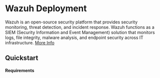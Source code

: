 # Wazuh Deployment

Wazuh is an open-source security platform that provides security monitoring, threat detection, and incident response. Wazuh functions as a SIEM (Security Information and Event Management) solution that monitors logs, file integrity, malware analysis, and endpoint security across IT infrastructure. [More Info](https://documentation.wazuh.com/current/getting-started/index.html)

## Quickstart
#### Requirements 

